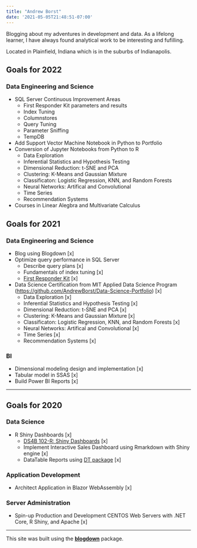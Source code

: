 ```yaml
---
title: "Andrew Borst"
date: '2021-05-05T21:48:51-07:00'
---
```


Blogging about my adventures in development and data. As a lifelong learner, I have always found analytical work to be interesting and fufilling. 

Located in Plainfield, Indiana which is in the suburbs of Indianapolis. 


## Goals for 2022
### Data Engineering and Science
* SQL Server Continuous Improvement Areas 
  + First Responder Kit parameters and results 
  + Index Tuning
  + Columnstores
  + Query Tuning
  + Parameter Sniffing
  + TempDB 
* Add Support Vector Machine Notebook in Python to Portfolio    
* Conversion of Jupyter Notebooks from Python to R  
  + Data Exploration 
  + Inferential Statistics and Hypothesis Testing 
  + Dimensional Reduction: t-SNE and PCA 
  + Clustering: K-Means and Gaussian Mixture 
  + Classificaton: Logistic Regression, KNN, and Random Forests  
  + Neural Networks: Artifical and Convolutional 
  + Time Series 
  + Recommendation Systems 
* Courses in Linear Alegbra and Multivariate Calculus 
  
## Goals for 2021
### Data Engineering and Science
* Blog using Blogdown [x]
* Optimize query performance in SQL Server 
  + Describe query plans [x]
  + Fundamentals of index tuning [x] 
  + [First Responder Kit](https://github.com/BrentOzarULTD/SQL-Server-First-Responder-Kit) [x]
* Data Science Certification from MIT Applied Data Science Program (https://github.com/AndrewBorst/Data-Science-Portfolio) [x]
  + Data Exploration [x]
  + Inferential Statistics and Hypothesis Testing [x]
  + Dimensional Reduction: t-SNE and PCA [x]
  + Clustering: K-Means and Gaussian Mixture [x]
  + Classificaton: Logistic Regression, KNN, and Random Forests [x] 
  + Neural Networks: Artifical and Convolutional [x]
  + Time Series [x]
  + Recommendation Systems [x]
    
### BI 
* Dimensional modeling design and implementation [x] 
* Tabular model in SSAS [x]
* Build Power BI Reports [x]


***

## Goals for 2020
  ### Data Science
  * R Shiny Dashboards [x]
    + [DS4B 102-R: Shiny Dashboards](https://university.business-science.io/p/ds4b-102-r-shiny-web-application-business-level-1) [x]
    + Implement Interactive Sales Dashboard using Rmarkdown with Shiny engine [x]
    + DataTable Reports using [DT package](https://rstudio.github.io/DT/) [x]

  ### Application Development
  * Architect Application in Blazor WebAssembly [x]
  
  ### Server Administration
  *  Spin-up Production and Development CENTOS Web Servers with .NET Core, R Shiny, and Apache [x]



*** 

This site was built using the [**blogdown**](https://github.com/rstudio/blogdown) package. 
